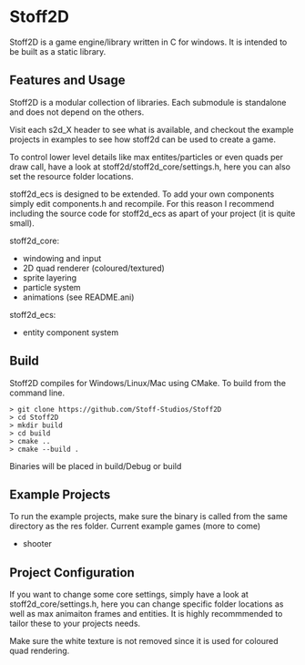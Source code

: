 # Stoff2D
Stoff2D is a game engine/library written in C for windows. It is intended to be
built as a static library.

## Features and Usage
Stoff2D is a modular collection of libraries. Each submodule is standalone and does
not depend on the others.

Visit each s2d_X header to see what is available, and checkout the example projects
in examples to see how stoff2d can be used to create a game.

To control lower level details like max entites/particles or even quads per draw
call, have a look at stoff2d/stoff2d_core/settings.h, here you can also set the 
resource folder locations.

stoff2d_ecs is designed to be extended. To add your own components simply edit 
components.h and recompile. For this reason I recommend including the source code 
for stoff2d_ecs as apart of your project (it is quite small).

stoff2d_core:
- windowing and input
- 2D quad renderer (coloured/textured)
- sprite layering
- particle system
- animations (see README.ani)

stoff2d_ecs:
- entity component system

## Build
Stoff2D compiles for Windows/Linux/Mac using CMake.
To build from the command line.
```
> git clone https://github.com/Stoff-Studios/Stoff2D
> cd Stoff2D
> mkdir build
> cd build
> cmake ..
> cmake --build .
```
Binaries will be placed in build/Debug or build

## Example Projects
To run the example projects, make sure the binary is called from the same 
directory as the res folder.
Current example games (more to come)
- shooter

## Project Configuration
If you want to change some core settings, simply have a look at 
stoff2d_core/settings.h, here you can change specific folder locations as well
as max animaiton frames and entities. It is highly recommmended to tailor these
to your projects needs. 

Make sure the white texture is not removed since it is used for coloured quad
rendering.
